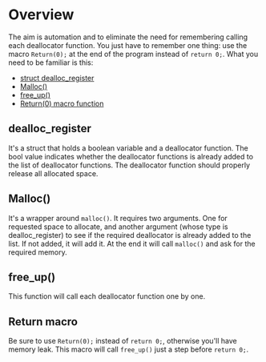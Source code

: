 # Overview
The aim is automation and to eliminate the need for remembering calling each deallocator function. You just have to remember one thing: use the macro `Return(0);` at the end of the program instead of `return 0;`.
What you need to be familiar is this:
* [struct dealloc_register](https://github.com/mbedded-usr/deallocator-manager/blob/main/Details.md#dealloc_register)
* [Malloc()](https://github.com/mbedded-usr/deallocator-manager/blob/main/Details.md#malloc)
* [free_up()](https://github.com/mbedded-usr/deallocator-manager/blob/main/Details.md#free_up)
* [Return(0) macro function](https://github.com/mbedded-usr/deallocator-manager/blob/main/Details.md#return-macro)

## dealloc_register
It's a struct that holds a boolean variable and a deallocator function. The bool value indicates whether the deallocator functions is already added to the list of deallocator functions. The deallocator function should properly release all allocated space.

## Malloc()
It's a wrapper around `malloc()`. It requires two arguments. One for requested space to allocate, and another argument (whose type is dealloc_register) to see if the required deallocator is already added to the list. If not added, it will add it. At the end it will call `malloc()` and ask for the required memory.

## free_up()
This function will call each deallocator function one by one.

## Return macro
Be sure to use `Return(0);` instead of `return 0;`, otherwise you'll have memory leak. This macro will call `free_up()` just a step before `return 0;`.
